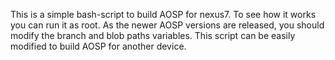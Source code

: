 This is a simple bash-script to build AOSP for nexus7. 
To see how it works you can run it as root. As the newer AOSP versions are released, you should modify the branch and blob paths variables.
This script can be easily modified to build AOSP for another device.
